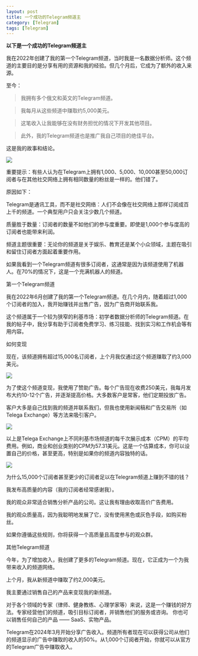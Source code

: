 ```yaml
---
layout: post
title: 一个成功的Telegram频道主
category: [Telegram]
tags: [Telegram]
---
```


**以下是一个成功的Telegram频道主**

我在2022年创建了我的第一个Telegram频道，当时我是一名数据分析师。这个频道的主要目的是分享有用的资源和我的经验。但几个月后，它成为了额外的收入来源。

至今：
> 我拥有多个俄文和英文的Telegram频道。

> 我每月从这些频道中赚取约5,000美元。

> 这笔收入让我能够在没有财务担忧的情况下开发其他项目。

> 此外，我的Telegram频道也是推广我自己项目的绝佳平台。


这是我的故事和结论。

![](https://pic.superbed.cc/item/6788f8bdfa9f77b4dc38fd6f.png)

重要提示：有些人认为在Telegram上拥有1,000、5,000、10,000甚至50,000订阅者与在其他社交网络上拥有相同数量的粉丝是一样的。他们错了。

原因如下：

Telegram是通讯工具，而不是社交网络：人们不会像在社交网络上那样订阅成百上千的频道。一个典型用户只会关注少数几个频道。

质量胜于数量：订阅者的数量不如他们的参与度重要。即使是1,000个参与度高的订阅者也能带来利润。

频道主题很重要：无论你的频道是关于娱乐、教育还是某个小众领域，主题在吸引和留住订阅者方面起着重要作用。

如果我看到一个Telegram频道有很多订阅者，这通常是因为该频道使用了机器人。在70%的情况下，这是一个充满机器人的频道。

第一个Telegram频道

我在2022年6月创建了我的第一个Telegram频道。在几个月内，随着超过1,000个订阅者的加入，我开始赚钱并出售广告，因为广告商开始联系我。

这个频道属于一个较为狭窄的利基市场：初学者数据分析师的Telegram频道。在我的帖子中，我分享有助于订阅者免费学习、练习技能、找到实习和工作机会等有用内容。

如何变现

现在，该频道拥有超过15,000名订阅者，上个月我仅通过这个频道赚取了约3,000美元。

![](https://pic.superbed.cc/item/6788f8e8fa9f77b4dc38fef5.png)

为了使这个频道变现，我使用了赞助广告。每个广告现在收费250美元，我每月发布大约10-12个广告，并逐渐提高价格。大多数客户是常客，他们定期投放广告。

客户大多是自己找到我的频道并联系我们，但我也使用新闻稿和广告交易所（如Telega Exchange）等方法来吸引客户。

![](https://pic.superbed.cc/item/6788f900fa9f77b4dc38ffd9.png)

以上是Telega Exchange上不同利基市场频道的每千次展示成本（CPM）的平均费用。例如，商业和创业类别的CPM为57.31美元。这是一个估算成本，你可以设置自己的价格，甚至更高，特别是如果你的频道内容独特的话。

![](https://pic.superbed.cc/item/6788f924fa9f77b4dc390127.png)

为什么15,000个订阅者甚至更少的订阅者足以在Telegram频道上赚到不错的钱？

我发布高质量的内容（我的订阅者经常感谢我）。

我的观众非常适合销售分析产品的公司。这让我有理由收取高价广告费用。

我的观众质量高，因为我聪明地发展了它，没有使用黑色或灰色手段，如购买粉丝。

如果你遵循这些规则，你将获得一个高质量且高度参与的观众群。

其他Telegram频道

今年，为了增加收入，我创建了更多的Telegram频道。现在，它正成为一个为我带来收入的频道网络。

上个月，我从新频道中赚取了约2,000美元。

我主要通过销售自己的产品来变现我的新频道。

对于各个领域的专家（律师、健身教练、心理学家等）来说，这是一个赚钱的好方法。专家经营他们的频道，吸引目标订阅者，并销售他们的服务或咨询。 你也可以销售任何自己的产品 —— SaaS、实物产品。

Telegram在2024年3月开始分享广告收入。频道所有者现在可以获得公司从他们的频道显示的广告中赚取的收入的50%。从1,000个订阅者开始，你就可以从官方的Telegram广告中赚取收入。

